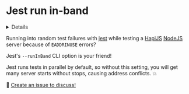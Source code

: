 # Jest run in-band

<details>

```yaml
summary: 'Run jest in-band when testing a Hapi server'
updated: '2020/04/09'
```
</details>

Running into random test failures with [jest](https://jestjs.io/) while testing a [HapiJS](https://hapi.dev/) [NodeJS](https://nodejs.org/) server because of `EADDRINUSE` errors?

Jest's `--runInBand` CLI option is your friend!

Jest runs tests in parallel by default, so without this setting, you will get many server starts without stops, causing address conflicts. 💥

💬 [Create an issue to discuss!](https://github.com/stefcameron/website/issues/new?title=jest-run-in-band&template=blog-post-discussion.md&labels=discussion)
